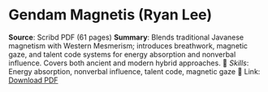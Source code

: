 # Gendam Magnetis (Ryan Lee)
**Source**: Scribd PDF (61 pages)
**Summary**: Blends traditional Javanese magnetism with Western Mesmerism; introduces breathwork, magnetic gaze, and talent code systems for energy absorption and nonverbal influence. Covers both ancient and modern hybrid approaches.
📎 *Skills*: Energy absorption, nonverbal influence, talent code, magnetic gaze
🔗 Link: [Download PDF](https://www.scribd.com/search?query=Javanese+Magnetism+Ryan+Lee)
